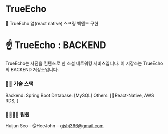 # TrueEcho
📱 TrueEcho 앱(react native) 스프링 백엔드 구현

# ☝️ TrueEcho : BACKEND

TrueEcho는 사진을 컨텐츠로 한 소셜 네트워킹 서비스입니다. 
이 저장소는 TrueEcho의 BACKEND 저장소입니다.

### 🧑‍💻 기술 스택

Backend: Spring Boot
Database: [MySQL]
Others: [React-Native, AWS RDS, ]

### 👨‍👩‍👧‍👦 팀원
Huijun Seo - @HeeJohn - gjshj366@gmail.com
